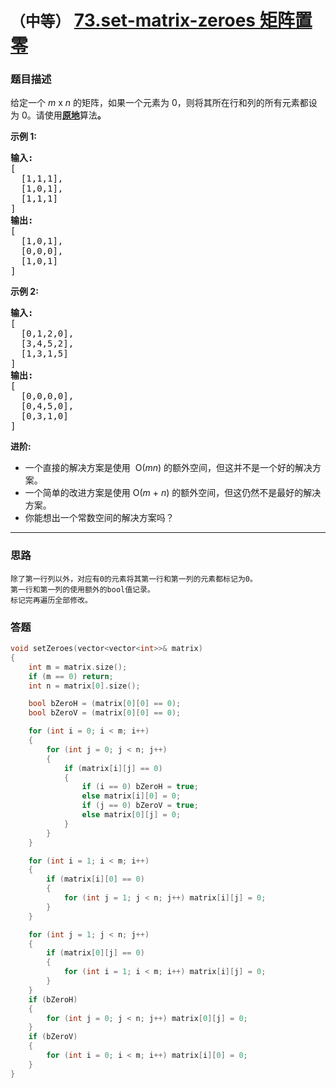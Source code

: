 # `（中等）`  [73.set-matrix-zeroes 矩阵置零](https://leetcode-cn.com/problems/set-matrix-zeroes/)

### 题目描述
<p>给定一个&nbsp;<em>m</em> x <em>n</em> 的矩阵，如果一个元素为 0，则将其所在行和列的所有元素都设为 0。请使用<strong><a href="http://baike.baidu.com/item/%E5%8E%9F%E5%9C%B0%E7%AE%97%E6%B3%95">原地</a></strong>算法<strong>。</strong></p>

<p><strong>示例&nbsp;1:</strong></p>

<pre><strong>输入:</strong> 
[
&nbsp; [1,1,1],
&nbsp; [1,0,1],
&nbsp; [1,1,1]
]
<strong>输出:</strong> 
[
&nbsp; [1,0,1],
&nbsp; [0,0,0],
&nbsp; [1,0,1]
]
</pre>

<p><strong>示例&nbsp;2:</strong></p>

<pre><strong>输入:</strong> 
[
&nbsp; [0,1,2,0],
&nbsp; [3,4,5,2],
&nbsp; [1,3,1,5]
]
<strong>输出:</strong> 
[
&nbsp; [0,0,0,0],
&nbsp; [0,4,5,0],
&nbsp; [0,3,1,0]
]</pre>

<p><strong>进阶:</strong></p>

<ul>
	<li>一个直接的解决方案是使用 &nbsp;O(<em>m</em><em>n</em>)&nbsp;的额外空间，但这并不是一个好的解决方案。</li>
	<li>一个简单的改进方案是使用 O(<em>m</em>&nbsp;+&nbsp;<em>n</em>) 的额外空间，但这仍然不是最好的解决方案。</li>
	<li>你能想出一个常数空间的解决方案吗？</li>
</ul>


---
### 思路
```
除了第一行列以外，对应有0的元素将其第一行和第一列的元素都标记为0。
第一行和第一列的使用额外的bool值记录。
标记完再遍历全部修改。
```

### 答题
``` C++
void setZeroes(vector<vector<int>>& matrix) 
{
	int m = matrix.size();
	if (m == 0) return;
	int n = matrix[0].size();

	bool bZeroH = (matrix[0][0] == 0);
	bool bZeroV = (matrix[0][0] == 0);

	for (int i = 0; i < m; i++)
	{
		for (int j = 0; j < n; j++)
		{
			if (matrix[i][j] == 0)
			{
				if (i == 0) bZeroH = true;
				else matrix[i][0] = 0;
				if (j == 0) bZeroV = true;
				else matrix[0][j] = 0;
			}
		}
	}

	for (int i = 1; i < m; i++)
	{
		if (matrix[i][0] == 0)
		{
			for (int j = 1; j < n; j++) matrix[i][j] = 0;
		}
	}

	for (int j = 1; j < n; j++)
	{
		if (matrix[0][j] == 0)
		{
			for (int i = 1; i < m; i++) matrix[i][j] = 0;
		}
	}
	if (bZeroH)
	{
		for (int j = 0; j < n; j++) matrix[0][j] = 0;
	}
	if (bZeroV)
	{
		for (int i = 0; i < m; i++) matrix[i][0] = 0;
	}
}
```

